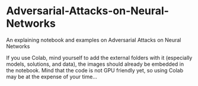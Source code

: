 # Adversarial-Attacks-on-Neural-Networks
An explaining notebook and examples on Adversarial Attacks on Neural Networks

If you use Colab, mind yourself to add the external folders with it (especially models, solutions, and data), the images should already be embedded in the notebook.
Mind that the code is not GPU friendly yet, so using Colab may be at the expense of your time...

